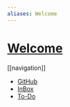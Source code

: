 ```yaml
---
aliases: Welcome
---
```


# [Welcome](index.md)

[[navigation]]

- [GitHub](https://github.com/antvopilov/Vault)
- [InBox](inbox.md)
- [To-Do](todo.md)




